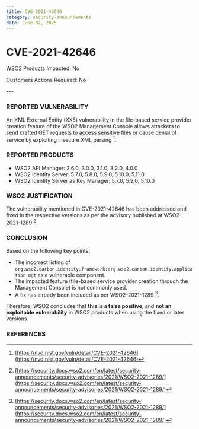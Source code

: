 ```yaml
---
title: CVE-2021-42646
category: security-announcements
date: June 02, 2025
---
```


# CVE-2021-42646

<p class="doc-info">WSO2 Products Impacted: No</p>
<p class="doc-info">Customers Actions Required: No</p>
---

### REPORTED VULNERABILITY
An XML External Entity (XXE) vulnerability in the file-based service provider creation feature of the WSO2 Management Console allows attackers to send crafted GET requests to access sensitive files or cause denial of service by exploiting insecure XML parsing [^1].

### REPORTED PRODUCTS
- WSO2 API Manager: 2.6.0, 3.0.0, 3.1.0, 3.2.0, 4.0.0  
- WSO2 Identity Server: 5.7.0, 5.8.0, 5.9.0, 5.10.0, 5.11.0  
- WSO2 Identity Server as Key Manager: 5.7.0, 5.9.0, 5.10.0

### WSO2 JUSTIFICATION
The vulnerability mentioned in CVE-2021-42646 has been addressed and fixed in the respective versions as per the advisory published at WSO2-2021-1289 [^2].

### CONCLUSION

Based on the following key points:

- The incorrect listing of `org.wso2.carbon.identity.framework:org.wso2.carbon.identity.application.mgt` as a vulnerable component.
- The impacted feature (file-based service provider creation through the Management Console) is not commonly used.
- A fix has already been included as per WSO2-2021-1289 [^2].

Therefore, WSO2 concludes that **this is a false positive**, and **not an exploitable vulnerability** in WSO2 products when using the fixed or later versions.

### REFERENCES
[^1]: [https://nvd.nist.gov/vuln/detail/CVE-2021-42646](https://nvd.nist.gov/vuln/detail/CVE-2021-42646)
[^2]: [https://security.docs.wso2.com/en/latest/security-announcements/security-advisories/2021/WSO2-2021-1289/](https://security.docs.wso2.com/en/latest/security-announcements/security-advisories/2021/WSO2-2021-1289/)
